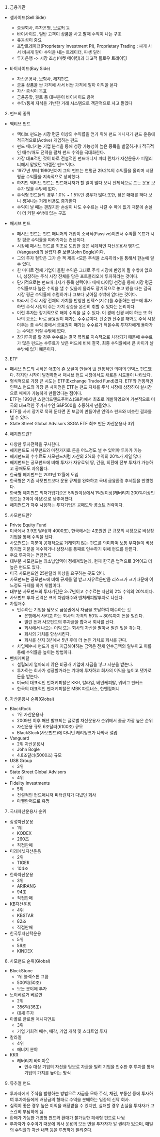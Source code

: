 1. 금융기관
- 셀사이드(Sell Side)
    - 증권회사, 투자은행, 브로커 등
    - 바이사이드, 일반 고객이 상품을 사고 팔때 수익이 나는 구조
    - 유동성이 중요
    - 프랍트레이더(Proprietary Investment PI), Proprietary Trading : 싸게 사서 비싸게 팔아 수익을 내는 트레이더, 파생 딜러
    - 투자은행 -> 시장 조성(마켓 메이킹)과 대고객 플로우 트레이딩

- 바이사이드(Buy Side)
    - 자산운용사, 보험사, 헤지펀드
    - 금융 상품을 싼 가격에 사서 비싼 가격에 팔아 이익을 본다
    - 자산 증식이 목표
    - 금융공학, 퀀트 등 대부분이 바이사이드 용어
    - 수학/통계 지식을 기반한 거래 시스템으로 객관적으로 사고 팔겠다

2. 펀드의 종류
- 액티브 펀드
    - 액티브 펀드는 시장 편균 이상의 수익률을 얻기 위해 펀드 매니저가 펀드 운용에 적극적으로(Active) 개입하는 펀드
    - 펀드 매너저는 기업 분석을 통해 성장 가능성이 높은 종목을 발굴하거나 적극적인 매수/매도 전략을 펼쳐 펀드 수익을 극대화한다.
    - 가장 대표적인 것이 바로 전설적인 펀드매니저 피터 린치가 자산운용사 피델리티에서 맡았던 '마젤란 펀드'이다.
    - 1977년 부터 1990년까지 그의 펀드는 연평균 29.2%의 수익률을 올리며 시장 평균 수익률을 지속적으로 상회했다.
    - 하지만 액티브 펀드는 펀드매니저가 할 일이 많다 보니 전체적으로 드는 운용 보수가 많을 수밖에 없다.
    - 주식형 펀드들의 경우 1.0% ~ 1.5%인 경우가 많다.또한, 잦은 매매를 하다 보니 생겨나는 거래 비용도 증가한다
    - 수익이 날 때는 괜찮지만 손실이 나도 수수료는 나갈 수 빡에 없기 때문에 손실이 더 커질 수밖에 없는 구조

- 패시브 펀드
    - 패시브 펀드는 펀드 매니저의 개입이 소극적(Passive)이면서 수익률 목표가 시장 평균 수익률을 따라가자는 컨셉이다.
    - 시장에 패시브 펀드를 최초로 도입한 것은 세계적인 자산운용사 뱅가드(Vanguard)의 설립자 존 보글(John Bogle)이다.
    - 그의 투자 철학은 그가 쓴 책 제목 <모든 주식을 소유하라>을 통해서 한눈에 알 수 있다.
    - 한 마디로 전체 기업이 올린 수익은 그대로 주식 시장에 반영이 될 수밖에 없으니, 성장하는 주식 시장 전체를 담은 포트폴리오에 투자하라는 것이다.
    - 단기적으로는 펀드매니저가 종목 선택이나 매매 타이밍 선정을 통해 시장 평균 수익률보다 높은 수익을 낼 수 있을지 몰라도 장기적으로 놓고 봤을 때는 결국 시장 평균 수익률에 수렴하거나 그보다 낮아질 수밖에 없다는 것이다.
    - 따라서 주식 시장 전체의 가치를 반영한 인덱스(지수)를 추종하는 펀드에 투자하면 주식 시장이 주는 가치 상승을 온전히 취할 수 있다는 논리이다.
    - 이런 투자는 장기적으로 해야 수익을 낼 수 있다. 이 경에 신경 써야 하는 또 하나의 요소는 바로 금융권이 떼가는 수수료이다. 단순한 산수를 해봐도 주식 시장이주는 총 수익 중에서 금융권이 떼가는 수수료가 적을수록 투자자에게 돌아가는 수익은 커질 수밖에 없다.
    - 장기투자를 할 경우 수수료는 결국 복리로 지속적으로 차감되기 떄문에 수수료가 많은 펀드는 수루료가 낮은 퍼드에 비해 결국, 최종 수익률에서 큰 차이가 날 수밖에 없기 떄문이다.

3. ETF
- 패시브 펀드의 시작은 애초에 존 보글이 만들어 낸 전통적인 의미의 인덱스 펀드였다. 하지만 시작이 발전하면서 패시브 펀드 시장에서도 새로운 시도들이 나타났다.
- 형식적으로 가장 큰 시도는 ETF(Exchange Traded Fund)였다. ETF와 전통적인 인덱스 펀드의 가장 큰 차이점은 ETF는 펀드 자체를 주식 시장에 상장하여 실시간으로 매매가 가능하게 만들었다는 점이다. 
- ETF는 1993년 스탠더드앤드푸어스(S&P)에서 최초로 개발하였으며 기본적으로 미국의 대표적인 주가지수인 S&P500을 추종하게 만들었다.
- ETF를 사서 장기로 묵혀 둔다면 존 보글이 만들어낸 인덱스 펀드와 비슷한 결과를 낼 수 있다.
- State Street Global Advisors SSGA ETF 최초 만든 자산운용사 3위


4. 헤지펀드란?
- 다양한 투자전력을 구사한다.
- 헤지펀드도 사무펀드와 마찬가지로 돈을 어느정도 낼 수 있어야 투자가 가능
- 헤지펀드의 수수료도 사모펀드처럼 자산의 2%와 수익의 20%가 제일 많다
- 헤지펀드는 공모펀드에 비해 투자가 자유료워 땅, 건물, 외환에 전부 투자가 가능하고 공매도도 자유롭다.
- 한국형 헤지펀드는 2011년 12월에 도입
- 한국형은 기존 사모펀드보다 운용 규제를 완화하고 국내 금융환경 추세등을 반영했다.
- 한국형 헤지펀드 최저가입기준은 5억원이상에서 1억원이상(레버리지 200%이상인 펀드는 3억이 이상)으로 낮추어졌다.
- 헤지펀드가 자주 사용하는 투자기업은 공매도와 롱쇼트 전략이다.



5. 사모펀드란?
- Privte Equity Fund
- 미국에서 3.9조 달러(약 4000조), 한국에서는 4조원인 큰 규모의 시장으로 비상장기업을 통해 수익을 낸다.
- 사모펀드는 지분이 공개적으로 거래되지 않는 펀드를 의미하며 보통 부자들이 비상장기업 지분을 매수하거나 상장사를 통째로 인수하기 위해 펀드를 만든다.
- 주요 투자자는 연금펀드
- 대부분 사모펀드는 최소납입액이 정해져있는데, 현재 한국은 법적으로 3억이고 더 높은 펀드도 있다.
- 미국 사모펀드엔 25만달러 이상을 요구하는 곳도 있다.
- 사모펀드는 공모펀드에 비해 규제를 덜 받고 자유로운만큼 리스크가 크기때문에 어느정도 규제를 하기 위함이다.
- 대부분 사모펀드의 투자기간은 3~7년이고 수수료는 자산의 2% 수익의 20%이다.
- 사모펀드 투자 전력은 크게 차입매수와 벤처캐피탈투자로 나뉜다.
- 차입매수
    - 인수하는 기업을 담보로 금융권에서 자금을 조달하여 매수하는 것
        - 은행에서 사려고 하는 회사의 가격의 50% ~ 80%까지 돈을 빌린다.
        - 빌린 돈과 사모펀드의 투자금을 합쳐서 회사를 산다.
        - 회사에서 나오는 이익 또는 회사의 자산을 팔아서 빌린 빚을 갚는다.
        - 회사의 가치를 향상시킨다.
        - 회사를 산지 3년에서 5년 후에 더 높은 가치로 회사를 판다.
    - 차입매수시 펀드가 실제 지급해야하는 금액은 전체 인수금액의 일부이고 이를 통해 수익률을 높이는 방법이다.
- 벤처케피탈
    - 설립되지 얼마되지 않은 비공개 기업에 자금을 넣고 지분을 받는다.
    - 투자하는 회사가 성장할거라는 기대에 투자하고 회사의 이익을 높이고 댓가로 돈을 받는다.
    - 미국의 대표적인 번처케피탈은 KKR, 칼라일, 베인케피탈, 워버그 핀커스
    - 한국의 대표적인 벤처케피탈은 MBK 파트너스, 한앤컴퍼니

6. 자산운용사 순위(Global)
- BlockRock
    - 1위 자산운용사
    - 2009년 이후 매년 발표되는 글로벌 자산운용사 순위에서 줄곧 가장 높은 순위
    - 자산운용 규모 6조달러(6100조) 규모
    - BlackStock(사모펀드)에 다니던 래리핑크가 나와서 설립
- Vanguard
    - 2위 자산운용사
    - John Bogle
    - 4.8조달러(5000조) 규모
- USB Group
    - 3위
- State Street Global Advisors
    - 4위
- Fidelity Investments
    - 5위
    - 전설적인 펀드매니저 피터린치가 다녔던 회사
    - 마젤란퍼드로 유명

7. 국내자산운용사 순위
- 삼성자산운용
    - 1위
    - KODEX
    - 260조
    - 직접판매 
- 미래에셋자산운용
    - 2위
    - TIGER
    - 104조
- 한화자산운용
    - 3위
    - ARIRANG
    - 94조
    - 직접판매
- KB자산운용
    - 4위
    - KBSTAR
    - 82조
    - 직접판매
- 한국투자신탁운용
    - 5위
    - 56조
    - KINDEX

8. 사모펀드 순위(Global)
- BlockStone
    - 1위 블랙스톤 그룹
    - 500억(50조)
    - 모든 분야에 투자
- 노이베르거 베르만
    - 2위
    - 356억(36조)
    - 대체 투자
- 아폴로 글로벌 매니지먼트
    - 3위
    - 기업 기회적 매수, 매각, 기업 개척 및 스타트업 투자
- 칼라일
    - 4위
    - 에너지 분야
- KKR
    - 레버리지 바이아웃
        - 인수 대상 기업의 자산을 담보로 자금을 빌려 기업을 인수한 후 투자를 통해 기업의 가치를 높이는 방식


9. 뮤추얼 펀드
- 투자자에게 주식을 발행하는 방법으로 자금을 모아 주식, 채권, 부동산 등에 투자하여 투자자들에게 배당금의 형태로 수익을 분배하는 일종의 신탁 회사. 
- 실적이 좋은 경우 높은 이익을 배당받을 수 있지만, 실패할 경우 손실을 투자자가 고스란히 부담하게 됨.
- 환매가 가능한 개방형 펀드와 환매가 불가능한 폐쇄형 펀드로 나뉨
- 투자자가 주주이기 때문에 회사 운용의 모든 면을 투자자가 알 권리가 있으며, 매일의 수익률과 자산 내역 등을 투명하게 알려준다.

